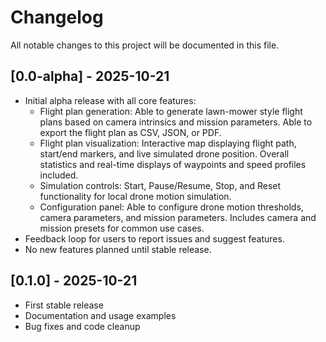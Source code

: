 # Changelog

All notable changes to this project will be documented in this file.

## [0.0-alpha] - 2025-10-21
- Initial alpha release with all core features:
    - Flight plan generation: Able to generate lawn-mower style flight plans based on camera intrinsics and mission parameters. Able to export the flight plan as CSV, JSON, or PDF.
    - Flight plan visualization: Interactive map displaying flight path, start/end markers, and live simulated drone position. Overall statistics and real-time displays of waypoints and speed profiles included.
    - Simulation controls: Start, Pause/Resume, Stop, and Reset functionality for local drone motion simulation.
    - Configuration panel: Able to configure drone motion thresholds, camera parameters, and mission parameters. Includes camera and mission presets for common use cases.
- Feedback loop for users to report issues and suggest features.
- No new features planned until stable release.

## [0.1.0] - 2025-10-21
- First stable release
- Documentation and usage examples
- Bug fixes and code cleanup